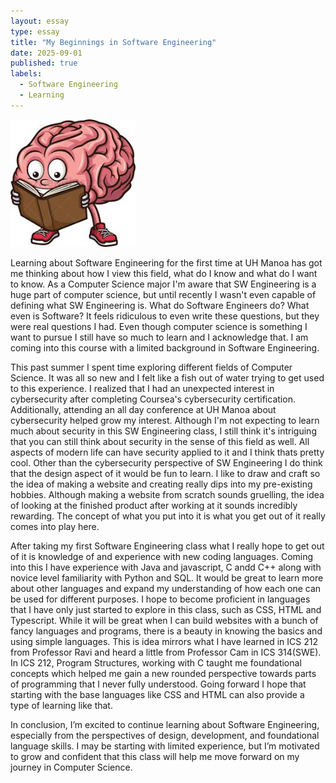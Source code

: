 ```yaml
---
layout: essay
type: essay
title: "My Beginnings in Software Engineering"
date: 2025-09-01
published: true
labels:
  - Software Engineering
  - Learning
---
```


<img width="200px" class="rounded float-start pe-4" src="../img/brain.jpeg">

Learning about Software Engineering for the first time at UH Manoa has got me thinking about how I view this field, what do I know and what do I want to know. As a Computer Science major I'm aware that SW Engineering is a huge part of computer science, but until recently I wasn't even capable of defining what SW Engineering is. What do Software Engineers do? What even is Software? It feels ridiculous to even write these questions, but they were real questions I had. Even though computer science is something I want to pursue I still have so much to learn and I acknowledge that. I am coming into this course with a limited background in Software Engineering. 

This past summer I spent time exploring different fields of Computer Science. It was all so new and I felt like a fish out of water trying to get used to this experience. I realized that I had an unexpected interest in cybersecurity after completing Coursea's cybersecurity certification. Additionally, attending an all day conference at UH Manoa about cybersecurity helped grow my interest. Although I'm not expecting to learn much about security in this SW Engineering class, I still think it's intriguing that you can still think about security in the sense of this field as well. All aspects of modern life can have security applied to it and I think thats pretty cool. Other than the cybersecurity perspective of SW Engineering I do think that the design aspect of it would be fun to learn. I like to draw and craft so the idea of making a website and creating really dips into my pre-existing hobbies. Although making a website from scratch sounds gruelling, the idea of looking at the finished product after working at it sounds incredibly rewarding. The concept of what you put into it is what you get out of it really comes into play here. 

After taking my first Software Engineering class what I really hope to get out of it is knowledge of and experience with new coding languages. Coming into this I have experience with Java and javascript, C andd C++ along with novice level familiarity with Python and SQL. It would be great to learn more about other languages and expand my understanding of how each one can be used for different purposes. I hope to become proficient in languages that I have only just started to explore in this class, such as CSS, HTML and Typescript. While it will be great when I can build websites with a bunch of fancy languages and programs, there is a beauty in knowing the basics and using simple languages. This is idea mirrors what I have learned in ICS 212 from Professor Ravi and heard a little from Professor Cam in ICS 314(SWE). In ICS 212, Program Structures, working with C taught me foundational concepts which helped me gain a new rounded perspective towards parts of programming that I never fully understood. Going forward I hope that starting with the base languages like CSS and HTML can also provide a type of learning like that. 

In conclusion, I’m excited to continue learning about Software Engineering, especially from the perspectives of design, development, and foundational language skills. I may be starting with limited experience, but I’m motivated to grow and confident that this class will help me move forward on my journey in Computer Science.
